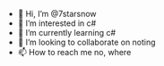 - 👋 Hi, I’m @7starsnow
- 👀 I’m interested in c#
- 🌱 I’m currently learning c#
- 💞️ I’m looking to collaborate on noting
- 📫 How to reach me no, where

<!---
7starsnow/7starsnow is a ✨ special ✨ repository because its `README.md` (this file) appears on your GitHub profile.
You can click the Preview link to take a look at your changes.
--->
